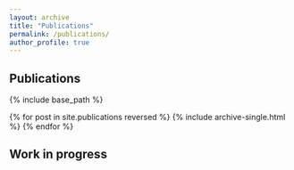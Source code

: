 ```yaml
---
layout: archive
title: "Publications"
permalink: /publications/
author_profile: true
---
```


## Publications

{% include base_path %}

{% for post in site.publications reversed %}
  {% include archive-single.html %}
{% endfor %}

## Work in progress


